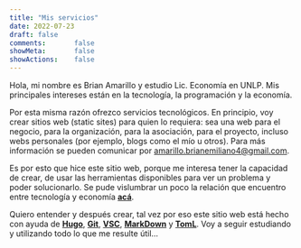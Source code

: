 ```yaml
---
title: "Mis servicios"
date: 2022-07-23
draft: false
comments:       false
showMeta:       false
showActions:    false
---
```

Hola, mi nombre es Brian Amarillo y estudio Lic. Economía en UNLP. Mis principales
intereses están en la tecnología, la programación y la economía.

Por esta misma razón ofrezco servicios tecnológicos. En principio, voy
crear sitios web (static sites) para quien lo requiera: sea una web 
para el negocio, para la organización, para la asociación, para 
el proyecto, incluso webs personales (por ejemplo, blogs como el mío u otros). 
Para más información se pueden comunicar por <amarillo.brianemiliano4@gmail.com>.





Es por esto que hice este sitio web, porque me interesa tener la capacidad
de crear, de usar las herramientas disponibles para ver un problema y poder
solucionarlo. Se pude vislumbrar un poco la relación que encuentro entre
tecnología y economía 
[**acá**](/2022/07/por-qué-trabajar-en-tecnología-el-avance-tecnológico-necesita-de-todos/).

Quiero entender y después crear, tal vez por eso este sitio
web está hecho con ayuda de 
[**Hugo**](https://gohugo.io/), 
[**Git**](https://git-scm.com/), 
[**VSC**](https://code.visualstudio.com/), 
[**MarkDown**](https://www.markdownguide.org/)
y
[**TomL**](https://toml.io/en/). 
Voy a seguir estudiando y utilizando todo lo que me resulte útil...

